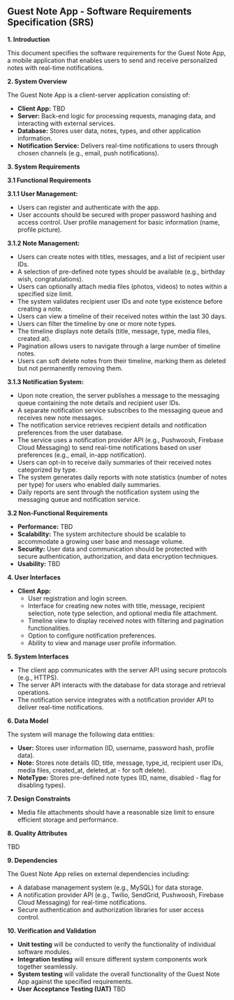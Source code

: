 ## Guest Note App - Software Requirements Specification (SRS)

**1. Introduction**

This document specifies the software requirements for the Guest Note App, a mobile application that enables users to send and receive personalized notes with real-time notifications.

**2. System Overview**

The Guest Note App is a client-server application consisting of:

* **Client App:** TBD
* **Server:** Back-end logic for processing requests, managing data, and interacting with external services.
* **Database:** Stores user data, notes, types, and other application information.
* **Notification Service:** Delivers real-time notifications to users through chosen channels (e.g., email, push notifications).

**3. System Requirements**

**3.1 Functional Requirements**

**3.1.1 User Management:**

* Users can register and authenticate with the app.
* User accounts should be secured with proper password hashing and access control. User profile management for basic information (name, profile picture).

**3.1.2 Note Management:**

* Users can create notes with titles, messages, and a list of recipient user IDs.
* A selection of pre-defined note types should be available (e.g., birthday wish, congratulations).
* Users can optionally attach media files (photos, videos) to notes within a specified size limit.
* The system validates recipient user IDs and note type existence before creating a note.
* Users can view a timeline of their received notes within the last 30 days.
* Users can filter the timeline by one or more note types.
* The timeline displays note details (title, message, type, media files, created at).
* Pagination allows users to navigate through a large number of timeline notes.
* Users can soft delete notes from their timeline, marking them as deleted but not permanently removing them.

**3.1.3 Notification System:**

* Upon note creation, the server publishes a message to the messaging queue containing the note details and recipient user IDs.
* A separate notification service subscribes to the messaging queue and receives new note messages.
* The notification service retrieves recipient details and notification preferences from the user database.
* The service uses a notification provider API (e.g., Pushwoosh, Firebase Cloud Messaging) to send real-time notifications based on user preferences (e.g., email, in-app notification).
* Users can opt-in to receive daily summaries of their received notes categorized by type.
* The system generates daily reports with note statistics (number of notes per type) for users who enabled daily summaries.
* Daily reports are sent through the notification system using the messaging queue and notification service.

**3.2 Non-Functional Requirements**

* **Performance:** TBD
* **Scalability:** The system architecture should be scalable to accommodate a growing user base and message volume.
* **Security:** User data and communication should be protected with secure authentication, authorization, and data encryption techniques.
* **Usability:** TBD

**4. User Interfaces**

* **Client App:**
    * User registration and login screen.
    * Interface for creating new notes with title, message, recipient selection, note type selection, and optional media file attachment.
    * Timeline view to display received notes with filtering and pagination functionalities.
    * Option to configure notification preferences.
    * Ability to view and manage user profile information.

**5. System Interfaces**

* The client app communicates with the server API using secure protocols (e.g., HTTPS).
* The server API interacts with the database for data storage and retrieval operations.
* The notification service integrates with a notification provider API to deliver real-time notifications.

**6. Data Model**

The system will manage the following data entities:

* **User:** Stores user information (ID, username, password hash, profile data).
* **Note:** Stores note details (ID, title, message, type_id, recipient user IDs, media files, created_at, deleted_at - for soft delete).
* **NoteType:** Stores pre-defined note types (ID, name, disabled - flag for disabling types).

**7. Design Constraints**

* Media file attachments should have a reasonable size limit to ensure efficient storage and performance.

**8. Quality Attributes**

TBD

**9. Dependencies**

The Guest Note App relies on external dependencies including:

* A database management system (e.g., MySQL) for data storage.
* A notification provider API (e.g., Twilio, SendGrid, Pushwoosh, Firebase Cloud Messaging) for real-time notifications.
* Secure authentication and authorization libraries for user access control.

**10. Verification and Validation**

* **Unit testing** will be conducted to verify the functionality of individual software modules.
* **Integration testing** will ensure different system components work together seamlessly.
* **System testing** will validate the overall functionality of the Guest Note App against the specified requirements.
* **User Acceptance Testing (UAT)** TBD
